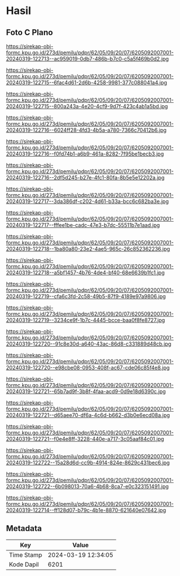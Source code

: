 # Hasil

## Foto C Plano

https://sirekap-obj-formc.kpu.go.id/273d/pemilu/pdpr/62/05/09/20/07/6205092007001-20240319-122713--ac959019-0db7-486b-b7c0-c5a5f469b0d2.jpg

https://sirekap-obj-formc.kpu.go.id/273d/pemilu/pdpr/62/05/09/20/07/6205092007001-20240319-122715--6fac4d61-2d6b-4258-9981-377c088041a4.jpg

https://sirekap-obj-formc.kpu.go.id/273d/pemilu/pdpr/62/05/09/20/07/6205092007001-20240319-122715--800a243a-4e20-4cf9-9d7f-423c4ab1a5bd.jpg

https://sirekap-obj-formc.kpu.go.id/273d/pemilu/pdpr/62/05/09/20/07/6205092007001-20240319-122716--6024ff28-4fd3-4b5a-a780-7366c70412b6.jpg

https://sirekap-obj-formc.kpu.go.id/273d/pemilu/pdpr/62/05/09/20/07/6205092007001-20240319-122716--f0fd74b1-a6b9-461a-8282-7f95be1becb3.jpg

https://sirekap-obj-formc.kpu.go.id/273d/pemilu/pdpr/62/05/09/20/07/6205092007001-20240319-122716--2df5d245-b27e-4fc1-80fa-8b5e5e12202a.jpg

https://sirekap-obj-formc.kpu.go.id/273d/pemilu/pdpr/62/05/09/20/07/6205092007001-20240319-122717--3da386df-c202-4d61-b33a-bcc6c682ba3e.jpg

https://sirekap-obj-formc.kpu.go.id/273d/pemilu/pdpr/62/05/09/20/07/6205092007001-20240319-122717--fffee1be-cadc-47e3-b7dc-55511b7e1aad.jpg

https://sirekap-obj-formc.kpu.go.id/273d/pemilu/pdpr/62/05/09/20/07/6205092007001-20240319-122718--1ba80a80-23e2-4ae5-965c-26c852362236.jpg

https://sirekap-obj-formc.kpu.go.id/273d/pemilu/pdpr/62/05/09/20/07/6205092007001-20240319-122718--a5bf1457-4b76-4de4-bf40-68e6639b1fc1.jpg

https://sirekap-obj-formc.kpu.go.id/273d/pemilu/pdpr/62/05/09/20/07/6205092007001-20240319-122719--cfa6c3fd-2c58-49b5-87f9-4189e97a9806.jpg

https://sirekap-obj-formc.kpu.go.id/273d/pemilu/pdpr/62/05/09/20/07/6205092007001-20240319-122719--3234ce9f-1b7c-4445-bcce-baa0f8fe8727.jpg

https://sirekap-obj-formc.kpu.go.id/273d/pemilu/pdpr/62/05/09/20/07/6205092007001-20240319-122720--91c8e30d-a640-43ac-86d8-c331889d48cb.jpg

https://sirekap-obj-formc.kpu.go.id/273d/pemilu/pdpr/62/05/09/20/07/6205092007001-20240319-122720--e98cbe08-0953-408f-ac67-cde06c85f4e8.jpg

https://sirekap-obj-formc.kpu.go.id/273d/pemilu/pdpr/62/05/09/20/07/6205092007001-20240319-122721--65b7ad9f-3b8f-4faa-acd9-0d9e18d6390c.jpg

https://sirekap-obj-formc.kpu.go.id/273d/pemilu/pdpr/62/05/09/20/07/6205092007001-20240319-122721--d65aee70-df6a-4c6d-b662-d3b0e6ecd08a.jpg

https://sirekap-obj-formc.kpu.go.id/273d/pemilu/pdpr/62/05/09/20/07/6205092007001-20240319-122721--f0e4e8ff-3228-440e-a717-3c05aaf84c01.jpg

https://sirekap-obj-formc.kpu.go.id/273d/pemilu/pdpr/62/05/09/20/07/6205092007001-20240319-122722--15a28d6d-cc9b-4914-824e-8629c431bec6.jpg

https://sirekap-obj-formc.kpu.go.id/273d/pemilu/pdpr/62/05/09/20/07/6205092007001-20240319-122722--6b098013-70a6-4b68-8ca7-e0c323151491.jpg

https://sirekap-obj-formc.kpu.go.id/273d/pemilu/pdpr/62/05/09/20/07/6205092007001-20240319-122714--ff128d07-b79c-4b1e-8870-621640e07642.jpg


## Metadata

| Key        | Value               |
| ---------- | ------------------- |
| Time Stamp | 2024-03-19 12:34:05 |
| Kode Dapil | 6201                |



